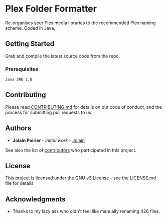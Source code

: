 # Plex Folder Formatter

Re-organises your Plex media libraries to the recommended Plex naming scheme. Coded in Java.

## Getting Started

Grab and compile the latest source code from the repo.

### Prerequisites

```
Java JRE 1.8
```

## Contributing

Please read [CONTRIBUTING.md](https://gist.github.com/PurpleBooth/b24679402957c63ec426) for details on our code of conduct, and the process for submitting pull requests to us.

## Authors

* **Jolain Poirier** - *Initial work* - [Jolain](https://github.com/Jolain)

See also the list of [contributors](https://github.com/Jolain/PlexFolderFormatter/contributors) who participated in this project.

## License

This project is licensed under the GNU v3 License - see the [LICENSE.md](LICENSE.md) file for details

## Acknowledgments

* Thanks to my lazy ass who didn't feel like manually renaming 426 files.
